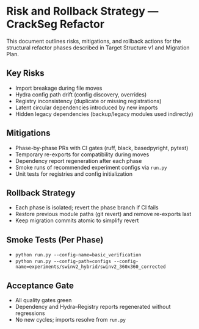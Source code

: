 <!-- markdownlint-disable-file -->
# Risk and Rollback Strategy — CrackSeg Refactor

This document outlines risks, mitigations, and rollback actions for the structural refactor phases described in Target Structure v1 and Migration Plan.

## Key Risks
- Import breakage during file moves
- Hydra config path drift (config discovery, overrides)
- Registry inconsistency (duplicate or missing registrations)
- Latent circular dependencies introduced by new imports
- Hidden legacy dependencies (backup/legacy modules used indirectly)

## Mitigations
- Phase-by-phase PRs with CI gates (ruff, black, basedpyright, pytest)
- Temporary re-exports for compatibility during moves
- Dependency report regeneration after each phase
- Smoke runs of recommended experiment configs via `run.py`
- Unit tests for registries and config initialization

## Rollback Strategy
- Each phase is isolated; revert the phase branch if CI fails
- Restore previous module paths (git revert) and remove re-exports last
- Keep migration commits atomic to simplify revert

## Smoke Tests (Per Phase)
- `python run.py --config-name=basic_verification`
- `python run.py --config-path=configs --config-name=experiments/swinv2_hybrid/swinv2_360x360_corrected`

## Acceptance Gate
- All quality gates green
- Dependency and Hydra–Registry reports regenerated without regressions
- No new cycles; imports resolve from `run.py`



